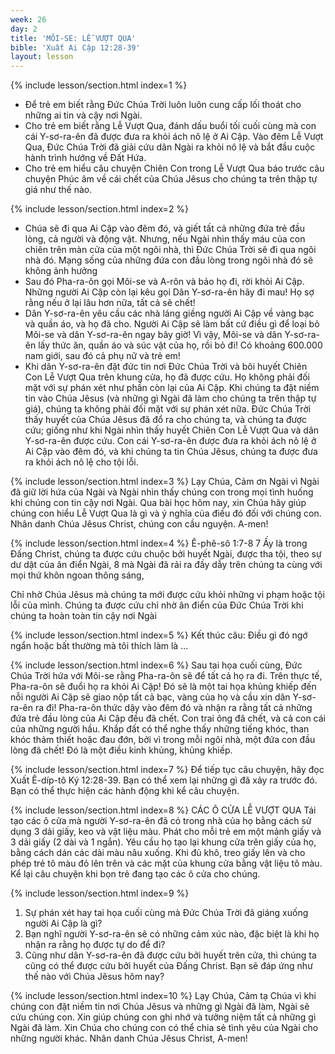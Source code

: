 ```yaml
---
week: 26
day: 2
title: 'MÔI-SE: LỄ VƯỢT QUA'
bible: 'Xuất Ai Cập 12:28-39'
layout: lesson
---
```



{% include lesson/section.html index=1 %}
- Để trẻ em biết rằng Đức Chúa Trời luôn luôn cung cấp lối thoát cho những ai tin và cậy nơi Ngài.
- Cho trẻ em biết rằng Lễ Vượt Qua, đánh dấu buổi tối cuối cùng mà con cái Y-sơ-ra-ên đã được đưa ra khỏi ách nô lệ ở Ai Cập. Vào đêm Lễ Vượt Qua, Đức Chúa Trời đã giải cứu dân Ngài ra khỏi nô lệ và bắt đầu cuộc hành trình hướng về Đất Hứa.
- Cho trẻ em hiểu câu chuyện Chiên Con trong Lễ Vượt Qua báo trước câu chuyện Phúc âm về cái chết của Chúa Jêsus cho chúng ta trên thập tự giá như thế nào.


{% include lesson/section.html index=2 %}
- Chúa sẽ đi qua Ai Cập vào đêm đó, và giết tất cả những đứa trẻ đầu lòng, cả người và động vật. Nhưng, nếu Ngài nhìn thấy máu của con chiên trên màn cửa của một ngôi nhà, thì Đức Chúa Trời sẽ đi qua ngôi nhà đó. Mạng sống của những đứa con đầu lòng trong ngôi nhà đó sẽ không ảnh hưởng
- Sau đó Pha-ra-ôn gọi Môi-se và A-rôn và bảo họ đi, rời khỏi Ai Cập. Những người Ai Cập còn lại kêu gọi Dân Y-sơ-ra-ên hãy đi mau! Họ sợ rằng nếu ở lại lâu hơn nữa, tất cả sẽ chết!
- Dân Y-sơ-ra-ên yêu cầu các nhà láng giềng  người Ai Cập về vàng bạc và quần áo, và họ đã cho. Người Ai Cập sẽ làm bất cứ điều gì để loại bỏ Môi-se và dân Y-sơ-ra-ên ngay bây giờ! Vì vậy, Môi-se và dân Y-sơ-ra-ên lấy thức ăn, quần áo và súc vật của họ, rồi bỏ đi! Có khoảng 600.000 nam giới, sau đó cả phụ nữ và trẻ em!
- Khi dân Y-sơ-ra-ên đặt đức tin nơi Đức Chúa Trời và bôi huyết Chiên Con Lễ Vượt Qua trên khung cửa, họ đã được cứu. Họ không phải đối mặt với sự phán xét như phần còn lại của Ai Cập. Khi chúng ta đặt niềm tin vào Chúa Jêsus (và những gì Ngài đã làm cho chúng ta trên thập tự giá), chúng ta không phải đối mặt với sự phán xét nữa. Đức Chúa Trời thấy huyết của Chúa Jêsus đã đổ ra cho chúng ta, và chúng ta được cứu; giống như khi Ngài nhìn thấy huyết Chiên Con Lễ Vượt Qua và dân Y-sơ-ra-ên được cứu. Con cái Y-sơ-ra-ên được đưa ra khỏi ách nô lệ ở Ai Cập vào đêm đó, và khi chúng ta tin Chúa Jêsus, chúng ta được đưa ra khỏi ách nô lệ cho tội lỗi.


{% include lesson/section.html index=3 %}
Lạy Chúa, Cảm ơn Ngài vì Ngài đã giữ lời hứa của Ngài và Ngài nhìn thấy chúng con trong mọi tình huống khi chúng con tin cậy nơi Ngài. Qua bài học hôm nay, xin Chúa hãy giúp chúng con hiểu Lễ Vượt Qua là gì và ý nghĩa của điều đó đối với chúng con. Nhân danh Chúa Jêsus Christ, chúng con cầu nguyện. A-men!




{% include lesson/section.html index=4 %}
 Ê-phê-sô 1:7-8
7 Ấy là trong Đấng Christ, chúng ta được cứu chuộc bởi huyết Ngài, được tha tội, theo sự dư dật của ân điển Ngài, 8 mà Ngài đã rải ra đầy dẫy trên chúng ta cùng với mọi thứ khôn ngoan thông sáng,

 Chỉ nhờ Chúa Jêsus mà chúng ta mới được cứu khỏi những vi phạm hoặc tội lỗi của mình. Chúng ta được cứu chỉ nhờ ân điển của Đức Chúa Trời khi chúng ta hoàn toàn tin cậy nơi Ngài


{% include lesson/section.html index=5 %}
Kết thúc câu: Điều gì đó ngớ ngẩn hoặc bất thường mà tôi thích làm là ...


{% include lesson/section.html index=6 %}
Sau tai họa cuối cùng, Đức Chúa Trời hứa với Môi-se rằng Pha-ra-ôn sẽ để tất cả họ ra đi. Trên thực tế, Pha-ra-ôn sẽ đuổi họ ra khỏi Ai Cập! Đó sẽ là một tai họa khủng khiếp đến nỗi người Ai Cập sẽ giao nộp tất cả bạc, vàng của họ và cầu xin dân Y-sơ-ra-ên ra đi! Pha-ra-ôn thức dậy vào đêm đó và nhận ra rằng tất cả những đứa trẻ đầu lòng của Ai Cập đều đã chết. Con trai ông đã chết, và cả con cái của những người hầu. Khắp đất có thể nghe thấy những tiếng khóc, than khóc thảm thiết hoặc đau đớn, bởi vì trong mỗi ngôi nhà, một đứa con đầu lòng đã chết! Đó là một điều kinh khủng, khủng khiếp.


{% include lesson/section.html index=7 %}
Để tiếp tục câu chuyện, hãy đọc Xuất Ê-díp-tô Ký 12:28-39. Bạn có thể xem lại những gì đã xảy ra trước đó. Bạn có thể thực hiện các hành động khi kể câu chuyện.


{% include lesson/section.html index=8 %}
CÁC Ô CỬA LỄ VƯỢT QUA
Tái tạo các ô cửa mà người Y-sơ-ra-ên đã có trong nhà của họ bằng cách sử dụng 3 dải giấy, keo và vật liệu màu. Phát cho mỗi trẻ em một mảnh giấy và 3 dải giấy (2 dài và 1 ngắn). Yêu cầu họ tạo lại khung cửa trên giấy của họ, bằng cách dán các dải màu nâu xuống. Khi đủ khô, treo giấy lên và cho phép trẻ tô màu đỏ lên trên và các mặt của khung cửa bằng vật liệu tô màu. Kể lại câu chuyện khi bọn trẻ đang tạo các ô cửa cho chúng.


{% include lesson/section.html index=9 %}
1. Sự phán xét hay tai họa cuối cùng mà Đức Chúa Trời đã giáng xuống người Ai Cập là gì?
2. Bạn nghĩ người Y-sơ-ra-ên sẽ có những cảm xúc nào, đặc biệt là khi họ nhận ra rằng họ được tự do để đi?
3. Cũng như dân Y-sơ-ra-ên đã được cứu bởi huyết trên cửa, thì chúng ta cũng có thể được cứu bởi huyết của Đấng Christ. Bạn sẽ đáp ứng như thế nào với Chúa Jêsus hôm nay?


{% include lesson/section.html index=10 %}
Lạy Chúa, Cảm tạ Chúa vì khi chúng con đặt niềm tin nơi Chúa Jêsus và những gì Ngài đã làm, Ngài sẽ cứu chúng con. Xin giúp chúng con ghi nhớ và tưởng niệm tất cả những gì Ngài đã làm. Xin Chúa cho chúng con có thể chia sẻ tình yêu của Ngài cho những người khác. Nhân danh Chúa Jêsus Christ, A-men!